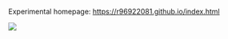 Experimental homepage:  https://r96922081.github.io/index.html

![](https://r96922081.github.io/images/myweb/homepage.png)
